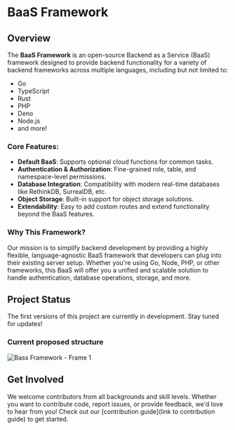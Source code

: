 # BaaS Framework

## Overview

The **BaaS Framework** is an open-source Backend as a Service (BaaS) framework designed to provide backend functionality for a variety of backend frameworks across multiple languages, including but not limited to:

- Go
- TypeScript
- Rust
- PHP
- Deno
- Node.js
- and more!

### Core Features:
- **Default BaaS**: Supports optional cloud functions for common tasks.
- **Authentication & Authorization**: Fine-grained role, table, and namespace-level permissions.
- **Database Integration**: Compatibility with modern real-time databases like RethinkDB, SurrealDB, etc.
- **Object Storage**: Built-in support for object storage solutions.
- **Extendability**: Easy to add custom routes and extend functionality beyond the BaaS features.

### Why This Framework?

Our mission is to simplify backend development by providing a highly flexible, language-agnostic BaaS framework that developers can plug into their existing server setup. Whether you're using Go, Node, PHP, or other frameworks, this BaaS will offer you a unified and scalable solution to handle authentication, database operations, storage, and more.

## Project Status

The first versions of this project are currently in development. Stay tuned for updates!

### Current proposed structure
![Bass Framework - Frame 1](https://github.com/user-attachments/assets/4e801597-a678-4fb8-94c3-0802275b028a)


## Get Involved

We welcome contributors from all backgrounds and skill levels. Whether you want to contribute code, report issues, or provide feedback, we'd love to hear from you! Check out our [contribution guide](link to contribution guide) to get started.
